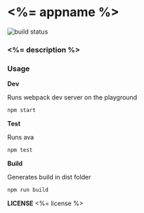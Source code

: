 # <%= appname %>

<img src="https://travis-ci.org/accessible-react/<%= appname %>.svg?branch=master" alt="build status"/>

### <%= description %>

### Usage

**Dev**

Runs webpack dev server on the playground

```bash
npm start
```


**Test**

Runs ava

```bash
npm test
```

**Build**

Generates build in dist folder
```bash
npm run build
```

**LICENSE**
<%= license %>
